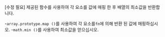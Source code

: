 [수정 필요]
제공된 함수를 사용하여 각 요소를 값에 매핑 한 후 배열의 최소값을 반환합니다.

-`array.prototype.map ()`를 사용하여 각 요소를`fn`에 의해 반환 된 값에 매핑하십시오.
-`math.min ()`를 사용하여 최소값을 얻으십시오.